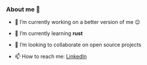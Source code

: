 ### About me 👋

- 🔭 I’m currently working on a better version of me 😉

- 🌱 I’m currently learning __rust__

- 👯 I’m looking to collaborate on open source projects

- 📫 How to reach me:
	[LinkedIn](https://linkedin.com/in/julienmontagut)
